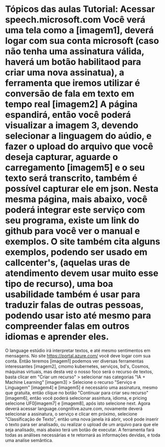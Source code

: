 Tópicos das aulas
Tutorial: Acessar speech.microsoft.com
Você verá uma tela como a [imagem1], deverá logar com sua conta microsoft (caso não tenha uma assinatura válida, haverá um botão habilitaod para criar uma nova assinatua), a ferramenta que iremos utilizar é conversão de fala em texto em tempo real [imagem2]
A página espandirá, então você poderá visualizar a imagem 3, devendo selecionar a linguagem do aúdio, e fazer o upload do arquivo que você deseja capturar, aguarde o
carregamento [imagem5] e o seu texto será transcrito, também é possível capturar ele em json.
Nesta mesma página, mais abaixo, você poderá integrar este serviço com seu programa, existe um link do github para você ver o manual e exemplos.
O site também cita alguns exemplos, podendo ser usado em callcenter's, (aquelas uras de atendimento devem usar muito esse tipo de recurso), uma boa usabilidade também é usar para traduzir falas de outras pessoas, podendo usar isto até mesmo para compreender falas em outros idiomas e aprender eles.
============================================================================================================================================
O language estúdio irá interpretar textos, e até mesmo sentimentos em mensagens.
No site https://portal.azure.com/ você deve  logar com sua conta.
Então teremos [imagem1] podemos ver diversas ferramentas interessantes [imagem2], cmomo kubernetes, serviços, bd's, Cosmos, máquinas virtuais, mas desta vez o nosso foco será o recurso de textos, basta clicar em "Criar um recurso" > selecionar nas categorias "IA + Machine Learning" [imagem3] > Selecione o recurso "Serviço e Linguagem" [imagem4] e [imagem5]
é necessário uma assinatura, mesmo que gratuita, então clique no botão "Continuar para criar seu recurso"[imagem6], então você poderá selecionar assintura, idioma, e pricing selecione UF0[imagem7] e [imagem8], após isto selecione next.
Agora deverá acessar language.congnitive.azure.com, novamente deverá selecionar a assinatura, o serviço e clicar em próximo, selecione "Classificação de Texto", então uma nova janela irá abrir, você pode inserir o texto para ser analisado, ou realizar o upload de um arquivo para que ele seja analisado, mais abaixo terá um botão de executar.
A ferramenta fará todas as análises necessárias e te retornará as informações devidas, e toda uma analíse semântica.
